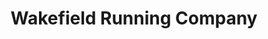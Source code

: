 ---
title: "Wakefield Running Company"
url: /south-kingstown/wakefield-running-company/
shop: Schuhe
---